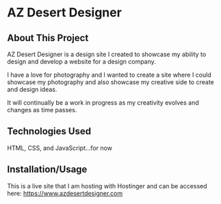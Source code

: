 # AZ Desert Designer

## About This Project
AZ Desert Designer is a design site I created to showcase my ability to design and develop a website for a design company.

I have a love for photography and I wanted to create a site where I could showcase my photography and also showcase my creative side to create and design ideas.  

It will continually be a work in progress as my creativity evolves and changes as time passes. 

## Technologies Used
HTML, CSS, and JavaScript...for now

## Installation/Usage
This is a live site that I am hosting with Hostinger and can be accessed here: https://www.azdesertdesigner.com
